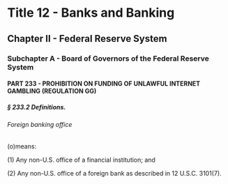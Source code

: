
# Title 12 - Banks and Banking
## Chapter II - Federal Reserve System
### Subchapter A - Board of Governors of the Federal Reserve System
#### PART 233 - PROHIBITION ON FUNDING OF UNLAWFUL INTERNET GAMBLING (REGULATION GG)
##### § 233.2 Definitions.
###### Foreign banking office

(o)means:

(1) Any non-U.S. office of a financial institution; and

(2) Any non-U.S. office of a foreign bank as described in 12 U.S.C. 3101(7).
